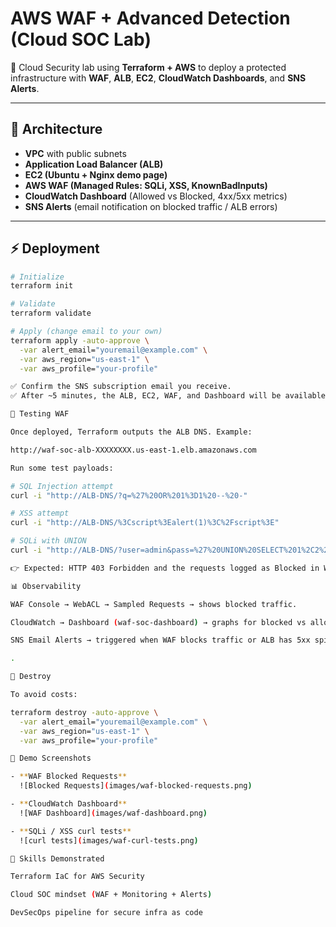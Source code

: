 # AWS WAF + Advanced Detection (Cloud SOC Lab)

🚀 Cloud Security lab using **Terraform + AWS** to deploy a protected infrastructure with **WAF**, **ALB**, **EC2**, **CloudWatch Dashboards**, and **SNS Alerts**.

---

## 📌 Architecture
- **VPC** with public subnets
- **Application Load Balancer (ALB)**
- **EC2 (Ubuntu + Nginx demo page)**
- **AWS WAF (Managed Rules: SQLi, XSS, KnownBadInputs)**
- **CloudWatch Dashboard** (Allowed vs Blocked, 4xx/5xx metrics)
- **SNS Alerts** (email notification on blocked traffic / ALB errors)

---

## ⚡ Deployment

```bash
# Initialize
terraform init

# Validate
terraform validate

# Apply (change email to your own)
terraform apply -auto-approve \
  -var alert_email="youremail@example.com" \
  -var aws_region="us-east-1" \
  -var aws_profile="your-profile"

✅ Confirm the SNS subscription email you receive.
✅ After ~5 minutes, the ALB, EC2, WAF, and Dashboard will be available.

🔎 Testing WAF

Once deployed, Terraform outputs the ALB DNS. Example:

http://waf-soc-alb-XXXXXXXX.us-east-1.elb.amazonaws.com

Run some test payloads:

# SQL Injection attempt
curl -i "http://ALB-DNS/?q=%27%20OR%201%3D1%20--%20-"

# XSS attempt
curl -i "http://ALB-DNS/%3Cscript%3Ealert(1)%3C%2Fscript%3E"

# SQLi with UNION
curl -i "http://ALB-DNS/?user=admin&pass=%27%20UNION%20SELECT%201%2C2%20--%20-"

👉 Expected: HTTP 403 Forbidden and the requests logged as Blocked in WAF.

📊 Observability

WAF Console → WebACL → Sampled Requests → shows blocked traffic.

CloudWatch → Dashboard (waf-soc-dashboard) → graphs for blocked vs allowed requests.

SNS Email Alerts → triggered when WAF blocks traffic or ALB has 5xx spikes.

.

🧹 Destroy

To avoid costs:

terraform destroy -auto-approve \
  -var alert_email="youremail@example.com" \
  -var aws_region="us-east-1" \
  -var aws_profile="your-profile"

📸 Demo Screenshots

- **WAF Blocked Requests**
  ![Blocked Requests](images/waf-blocked-requests.png)

- **CloudWatch Dashboard**
  ![WAF Dashboard](images/waf-dashboard.png)

- **SQLi / XSS curl tests**
  ![curl tests](images/waf-curl-tests.png)

🔐 Skills Demonstrated

Terraform IaC for AWS Security

Cloud SOC mindset (WAF + Monitoring + Alerts)

DevSecOps pipeline for secure infra as code

